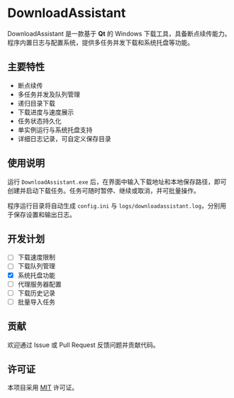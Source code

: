 # DownloadAssistant

DownloadAssistant 是一款基于 **Qt** 的 Windows 下载工具，具备断点续传能力。程序内置日志与配置系统，提供多任务并发下载和系统托盘等功能。

## 主要特性

- 断点续传
- 多任务并发及队列管理
- 递归目录下载
- 下载进度与速度展示
- 任务状态持久化
- 单实例运行与系统托盘支持
- 详细日志记录，可自定义保存目录

## 使用说明

运行 `DownloadAssistant.exe` 后，在界面中输入下载地址和本地保存路径，即可创建并启动下载任务。任务可随时暂停、继续或取消，并可批量操作。

程序运行目录将自动生成 `config.ini` 与 `logs/downloadassistant.log`，分别用于保存设置和输出日志。

## 开发计划

- [ ] 下载速度限制
- [ ] 下载队列管理
- [x] 系统托盘功能
- [ ] 代理服务器配置
- [ ] 下载历史记录
- [ ] 批量导入任务

## 贡献

欢迎通过 Issue 或 Pull Request 反馈问题并贡献代码。

## 许可证

本项目采用 [MIT](LICENSE) 许可证。

